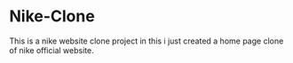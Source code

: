 # Nike-Clone
This is a nike website clone project
in this i just created a home page clone of nike official website.